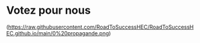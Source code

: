# Votez pour nous 
 
(https://raw.githubusercontent.com/RoadToSuccessHEC/RoadToSuccessHEC.github.io/main/0%20propagande.png)
